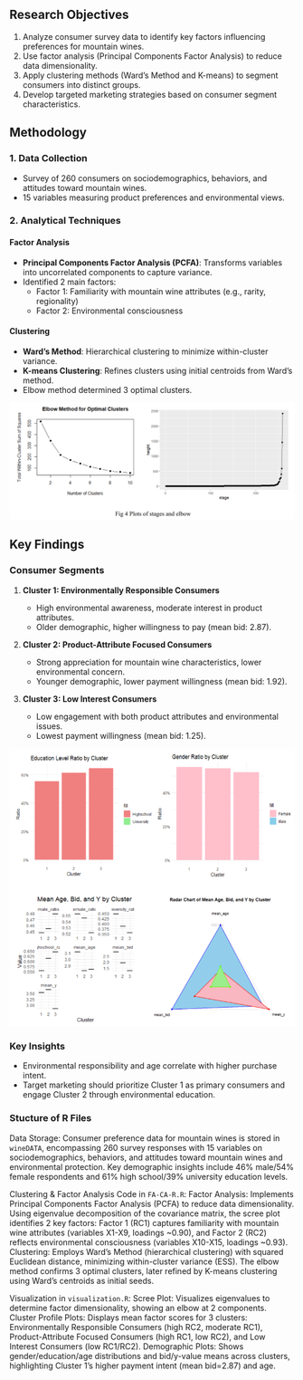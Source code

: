## Research Objectives  
1. Analyze consumer survey data to identify key factors influencing preferences for mountain wines.  
2. Use factor analysis (Principal Components Factor Analysis) to reduce data dimensionality.  
3. Apply clustering methods (Ward’s Method and K-means) to segment consumers into distinct groups.  
4. Develop targeted marketing strategies based on consumer segment characteristics.  


## Methodology  
### 1. Data Collection  
- Survey of 260 consumers on sociodemographics, behaviors, and attitudes toward mountain wines.  
- 15 variables measuring product preferences and environmental views.  

### 2. Analytical Techniques  
#### Factor Analysis  
- **Principal Components Factor Analysis (PCFA)**: Transforms variables into uncorrelated components to capture variance.  
- Identified 2 main factors:  
  - Factor 1: Familiarity with mountain wine attributes (e.g., rarity, regionality)  
  - Factor 2: Environmental consciousness  

#### Clustering  
- **Ward’s Method**: Hierarchical clustering to minimize within-cluster variance.  
- **K-means Clustering**: Refines clusters using initial centroids from Ward’s method.  
- Elbow method determined 3 optimal clusters.  

<div align=center>
<img src="https://github.com/Seailvia/CFCA-Consumer-Preferences-Based-Factor-and-Cluster-Analysis/blob/main/scree.png" width = 800>
</div>

## Key Findings  
### Consumer Segments  
1. **Cluster 1: Environmentally Responsible Consumers**  
   - High environmental awareness, moderate interest in product attributes.  
   - Older demographic, higher willingness to pay (mean bid: 2.87).  

2. **Cluster 2: Product-Attribute Focused Consumers**  
   - Strong appreciation for mountain wine characteristics, lower environmental concern.  
   - Younger demographic, lower payment willingness (mean bid: 1.92).  

3. **Cluster 3: Low Interest Consumers**  
   - Low engagement with both product attributes and environmental issues.  
   - Lowest payment willingness (mean bid: 1.25).

<div align=center>
<img src="https://github.com/Seailvia/CFCA-Consumer-Preferences-Based-Factor-and-Cluster-Analysis/blob/main/cluster.png" width = 800>
</div>

### Key Insights  
- Environmental responsibility and age correlate with higher purchase intent.  
- Target marketing should prioritize Cluster 1 as primary consumers and engage Cluster 2 through environmental education.  

### Stucture of R Files
Data Storage: Consumer preference data for mountain wines is stored in ```wineDATA```, encompassing 260 survey responses with 15 variables on sociodemographics, behaviors, and attitudes toward mountain wines and environmental protection. Key demographic insights include 46% male/54% female respondents and 61% high school/39% university education levels.

Clustering & Factor Analysis Code in ```FA-CA-R.R```:
Factor Analysis: Implements Principal Components Factor Analysis (PCFA) to reduce data dimensionality. Using eigenvalue decomposition of the covariance matrix, the scree plot identifies 2 key factors: Factor 1 (RC1) captures familiarity with mountain wine attributes (variables X1-X9, loadings ~0.90), and Factor 2 (RC2) reflects environmental consciousness (variables X10-X15, loadings ~0.93).
Clustering: Employs Ward’s Method (hierarchical clustering) with squared Euclidean distance, minimizing within-cluster variance (ESS). The elbow method confirms 3 optimal clusters, later refined by K-means clustering using Ward’s centroids as initial seeds.

Visualization in ```visualization.R```:
Scree Plot: Visualizes eigenvalues to determine factor dimensionality, showing an elbow at 2 components.
Cluster Profile Plots: Displays mean factor scores for 3 clusters: Environmentally Responsible Consumers (high RC2, moderate RC1), Product-Attribute Focused Consumers (high RC1, low RC2), and Low Interest Consumers (low RC1/RC2).
Demographic Plots: Shows gender/education/age distributions and bid/y-value means across clusters, highlighting Cluster 1’s higher payment intent (mean bid=2.87) and age.

